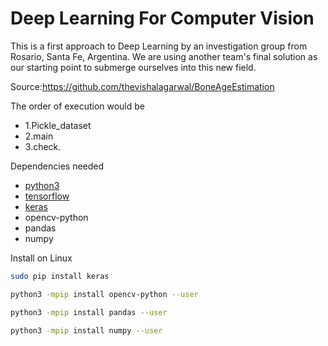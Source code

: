 # Deep Learning For Computer Vision
This is a first approach to Deep Learning by an investigation group from Rosario, Santa Fe, Argentina.
We are using another team's final solution as our starting point to submerge ourselves into this new field.

Source:https://github.com/thevishalagarwal/BoneAgeEstimation

The order of execution would be
- 1.Pickle_dataset
- 2.main
- 3.check.

Dependencies needed

* [python3](https://www.python.org/)
* [tensorflow](https://www.tensorflow.org/)
* [keras](https://keras.io)
* opencv-python
* pandas
* numpy

Install on Linux
```bash
sudo pip install keras

python3 -mpip install opencv-python --user

python3 -mpip install pandas --user

python3 -mpip install numpy --user
```
